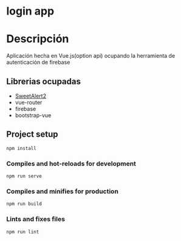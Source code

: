 # login app

Descripción
=========
Aplicación hecha en Vue.js(option api) ocupando la herramienta de autenticación de firebase

Librerias ocupadas
---------
*  [SweetAlert2](https://sweetalert2.github.io)
* vue-router
* firebase
* bootstrap-vue



## Project setup
```
npm install
```

### Compiles and hot-reloads for development
```
npm run serve
```

### Compiles and minifies for production
```
npm run build
```

### Lints and fixes files
```
npm run lint
```

